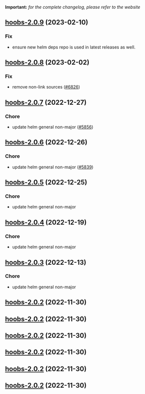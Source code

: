 **Important:**
*for the complete changelog, please refer to the website*




## [hoobs-2.0.9](https://github.com/succelle/charts/compare/hoobs-2.0.8...hoobs-2.0.9) (2023-02-10)

### Fix

- ensure new helm deps repo is used in latest releases as well.
  
  


## [hoobs-2.0.8](https://github.com/succelle/charts/compare/hoobs-2.0.7...hoobs-2.0.8) (2023-02-02)

### Fix

- remove non-link sources ([#6826](https://github.com/succelle/charts/issues/6826))
  
  


## [hoobs-2.0.7](https://github.com/succelle/charts/compare/hoobs-2.0.6...hoobs-2.0.7) (2022-12-27)

### Chore

- update helm general non-major ([#5856](https://github.com/succelle/charts/issues/5856))
  
  


## [hoobs-2.0.6](https://github.com/succelle/charts/compare/hoobs-2.0.5...hoobs-2.0.6) (2022-12-26)

### Chore

- update helm general non-major ([#5839](https://github.com/succelle/charts/issues/5839))
  
  


## [hoobs-2.0.5](https://github.com/succelle/charts/compare/hoobs-2.0.4...hoobs-2.0.5) (2022-12-25)

### Chore

- update helm general non-major
  
  


## [hoobs-2.0.4](https://github.com/succelle/charts/compare/hoobs-2.0.3...hoobs-2.0.4) (2022-12-19)

### Chore

- update helm general non-major
  
  


## [hoobs-2.0.3](https://github.com/succelle/charts/compare/hoobs-2.0.2...hoobs-2.0.3) (2022-12-13)

### Chore

- update helm general non-major
  
  


## [hoobs-2.0.2](https://github.com/succelle/charts/compare/hoobs-2.0.1...hoobs-2.0.2) (2022-11-30)




## [hoobs-2.0.2](https://github.com/succelle/charts/compare/hoobs-2.0.1...hoobs-2.0.2) (2022-11-30)




## [hoobs-2.0.2](https://github.com/succelle/charts/compare/hoobs-2.0.1...hoobs-2.0.2) (2022-11-30)




## [hoobs-2.0.2](https://github.com/succelle/charts/compare/hoobs-2.0.1...hoobs-2.0.2) (2022-11-30)




## [hoobs-2.0.2](https://github.com/succelle/charts/compare/hoobs-2.0.1...hoobs-2.0.2) (2022-11-30)




## [hoobs-2.0.2](https://github.com/succelle/charts/compare/hoobs-2.0.1...hoobs-2.0.2) (2022-11-30)




